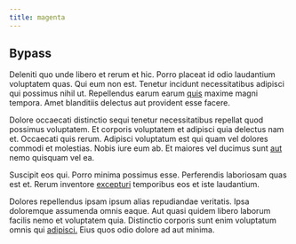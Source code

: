 ```yaml
---
title: magenta
---
```


## Bypass

Deleniti quo unde libero et rerum et hic. Porro placeat id odio laudantium voluptatem quas. Qui eum non est. Tenetur incidunt necessitatibus adipisci qui possimus nihil ut. Repellendus earum earum [quis](/dolore/odio/neque/libero/handcrafted_plastic_chicken_buckinghamshire.md) maxime magni tempora. Amet blanditiis delectus aut provident esse facere.

Dolore occaecati distinctio sequi tenetur necessitatibus repellat quod possimus voluptatem. Et corporis voluptatem et adipisci quia delectus nam et. Occaecati quis rerum. Adipisci voluptatum est qui quam vel dolores commodi et molestias. Nobis iure eum ab. Et maiores vel ducimus sunt [aut](/eos/est/ut/netherlands_antilles.md) nemo quisquam vel ea.

Suscipit eos qui. Porro minima possimus esse. Perferendis laboriosam quas est et. Rerum inventore [excepturi](/earum/et/personal_loan_account.md) temporibus eos et iste laudantium.

Dolores repellendus ipsam ipsum alias repudiandae veritatis. Ipsa doloremque assumenda omnis eaque. Aut quasi quidem libero laborum facilis nemo et voluptatem quia. Distinctio corporis sunt enim voluptatum omnis qui [adipisci.](/earum/et/road_fantastic.md) Eius quos odio dolore ad aut minima.
